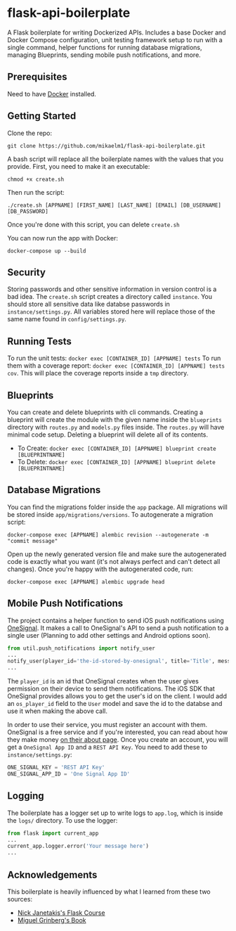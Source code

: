 # flask-api-boilerplate
A Flask boilerplate for writing Dockerized APIs. Includes a base Docker and Docker Compose configuration, unit testing framework setup to run with a single command, helper functions for running database migrations, managing Blueprints, sending mobile push notifications, and more. 

## Prerequisites

Need to have [Docker](https://docs.docker.com/engine/installation/) installed.

## Getting Started
Clone the repo:
```
git clone https://github.com/mikaelm1/flask-api-boilerplate.git
```
A bash script will replace all the boilerplate names with the values that you provide. First, you need to make it an executable:
```
chmod +x create.sh
```
Then run the script:
```
./create.sh [APPNAME] [FIRST_NAME] [LAST_NAME] [EMAIL] [DB_USERNAME] [DB_PASSWORD]
```

Once you're done with this script, you can delete `create.sh`

You can now run the app with Docker:
```
docker-compose up --build
```

## Security
Storing passwords and other sensitive information in version control is a bad idea. The `create.sh` script creates a directory called `instance`. You should store all sensitive data like databse passwords in `instance/settings.py`. All variables stored here will replace those of the same name found in `config/settings.py`.

## Running Tests
To run the unit tests: `docker exec [CONTAINER_ID] [APPNAME] tests`
To run them with a coverage report: `docker exec [CONTAINER_ID] [APPNAME] tests cov`. This will place the coverage reports inside a `tmp` directory. 

## Blueprints
You can create and delete blueprints with cli commands. Creating a blueprint will create the module with the given name inside the `blueprints` directory with `routes.py` and `models.py` files inside. The `routes.py` will have minimal code setup. Deleting a blueprint will delete all of its contents.

- To Create: `docker exec [CONTAINER_ID] [APPNAME] blueprint create [BLUEPRINTNAME]`
- To Delete: `docker exec [CONTAINER_ID] [APPNAME] blueprint delete [BLUEPRINTNAME]`

## Database Migrations
You can find the migrations folder inside the `app` package. All migrations will be stored inside `app/migrations/versions`. To autogenerate a migration script:
```
docker-compose exec [APPNAME] alembic revision --autogenerate -m "commit message"
```
Open up the newly generated version file and make sure the autogenerated code is exactly what you want (it's not always perfect and can't detect all changes). Once you're happy with the autogenerated code, run:
```
docker-compose exec [APPNAME] alembic upgrade head
```

## Mobile Push Notifications
The project contains a helper function to send iOS push notifications using [OneSignal](https://onesignal.com/). It makes a call to OneSignal's API to send a push notification to a single user (Planning to add other settings and Android options soon). 
```python
from util.push_notifications import notify_user
...
notify_user(player_id='the-id-stored-by-onesignal', title='Title', message='Body of the message', subtitle='Subtitle')
...
```
The `player_id` is an id that OneSignal creates when the user gives permission on their device to send them notifications. The iOS SDK that OneSignal provides allows you to get the user's id on the client. I would add an `os_player_id` field to the `User` model and save the id to the databse and use it when making the above call. 

In order to use their service, you must register an account with them. OneSignal is a free service and if you're interested, you can read about how they make money [on their about page](https://onesignal.com/about). Once you create an account, you will get a `OneSignal App ID` and a `REST API Key`. You need to add these to `instance/settings.py`:
```python
ONE_SIGNAL_KEY = 'REST API Key'
ONE_SIGNAL_APP_ID = 'One Signal App ID'
```

## Logging
The boilerplate has a logger set up to write logs to `app.log`, which is inside the `logs/` directory. To use the logger:
```python
from flask import current_app
...
current_app.logger.error('Your message here')
...
```

## Acknowledgements
This boilerplate is heavily influenced by what I learned from these two sources:
- [Nick Janetakis's Flask Course](https://nickjanetakis.com/courses/build-a-saas-app-with-flask)
- [Miguel Grinberg's Book](https://www.amazon.com/Flask-Web-Development-Developing-Applications/dp/1449372627/ref=sr_1_2?ie=UTF8&qid=1491529179&sr=8-2&keywords=flask+book)
